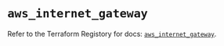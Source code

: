 # `aws_internet_gateway`

Refer to the Terraform Registory for docs: [`aws_internet_gateway`](https://registry.terraform.io/providers/hashicorp/aws/4.64.0/docs/resources/internet_gateway).
